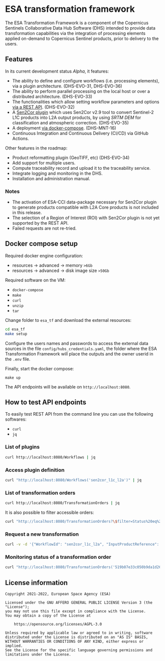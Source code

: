 # ESA transformation framework

The ESA Transformation Framework is a component of the
Copernicus Sentinels Collaborative Data Hub Software (DHS) intended to provide
data transformation capabilities via the integration of processing elements
applied on-demand to Copernicus Sentinel products, prior to delivery to the users.

## Features

In its current development status *Alpha*, it features:

- The ability to define and configure workflows
  (i.e. processing elements), via a plugin architecture. (DHS-EVO-31, DHS-EVO-36)
- The ability to perform parallel processing on the local host
  or over a distributed architecture. (DHS-EVO-33)
- The functionalities which allow setting workflow parameters and options
  [via a REST API](#How-to-test-API-endpoints). (DHS-EVO-32)
- A [Sen2Cor plugin](https://step.esa.int/main/snap-supported-plugins/sen2cor/)
  which uses Sen2Cor v2.9 tool to convert Sentinel-2 L1C products into L2A output products,
  by using *SRTM DEM* for classification and atmospheric correction. (DHS-EVO-35)
- A deployment [via docker-compose](#Docker-compose-startup). (DHS-MNT-16)
- Continuous Integration and Continuous Delivery (CI/CD) via GitHub Actions. 

Other features in the roadmap:

- Product reformatting plugin (GeoTIFF, etc) (DHS-EVO-34)
- Add support for multiple users.
- Compute traceability record and upload it to the traceability service.
- Integrate logging and monitoring in the DHS.
- Installation and administration manual.

### Notes

- The activation of ESA-CCI data-package necessary for Sen2Cor plugin
  to generate products compatible with L2A Core products is not included in this release.
- The selection of a Region of Interest (ROI)
  with Sen2Cor plugin is not yet supported by the REST API.
- Failed requests are not re-tried.

## Docker compose setup

Required docker engine configuration:

- resources -> advanced -> memory `>6Gb`
- resources -> advanced -> disk image size `>50Gb`

Required software on the VM:

- `docker-compose`
- `make`
- `curl`
- `unzip`
- `tar`

Change folder to `esa_tf` and download the external resources:

```bash
cd esa_tf
make setup
```

Configure the users names and passwords to access the external data sources in the file
`config/hubs_credentials.yaml`, the folder where the ESA Transformation Framework
will place the outputs and the owner userid in the `.env` file.

Finally, start the docker compose:

```
make up
```

The API endpoints will be available on `http://localhost:8080`.

## How to test API endpoints

To easily test REST API from the command line you can use the following softwares:

- `curl`
- `jq`

### List of plugins

```bash
curl http://localhost:8080/Workflows | jq
```

### Access plugin definition

```bash
curl "http://localhost:8080/Workflows('sen2cor_l1c_l2a')" | jq
```

### List of transformation orders

```bash
curl http://localhost:8080/TransformationOrders | jq
```

It is also possible to filter accessible orders:

```bash
curl "http://localhost:8080/TransformationOrders?\$filter=Status%20eq%20'completed'" | jq
```

### Request a new transformation

```bash
curl -v -d '{"WorkflowId": "sen2cor_l1c_l2a", "InputProductReference": {"Reference": "S2A_MSIL1C_20211022T062221_N0301_R048_T39GWH_20211022T064132.zip", "DataSourceName": "scihub"}, "WorkflowOptions": {"aerosol_type": "maritime", "mid_latitude": "auto", "ozone_content": 0, "cirrus_correction": true, "dem_terrain_correction": true}}' -H "Content-Type: application/json" http://localhost:8080/TransformationOrders | jq
```

### Monitoring status of a transformation order

```bash
curl "http://localhost:8080/TransformationOrders('519b07e33c050b9da1d26bb3e2f04f45')" | jq
```

## License information

```
Copyright 2021-2022, European Space Agency (ESA)

Licensed under the GNU AFFERO GENERAL PUBLIC LICENSE Version 3 (the "License");
you may not use this file except in compliance with the License.
You may obtain a copy of the License at

    https://opensource.org/licenses/AGPL-3.0

Unless required by applicable law or agreed to in writing, software
distributed under the License is distributed on an "AS IS" BASIS,
WITHOUT WARRANTIES OR CONDITIONS OF ANY KIND, either express or implied.
See the License for the specific language governing permissions and
limitations under the License.
```

